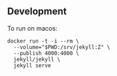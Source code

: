## Development

To run on macos:

```shell
docker run -t -i --rm \
  --volume="$PWD:/srv/jekyll:Z" \
  --publish 4000:4000 \
  jekyll/jekyll \
  jekyll serve
```